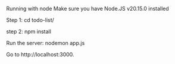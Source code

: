 Running with node Make sure you have Node.JS v20.15.0 installed

Step 1: cd todo-list/

step 2: npm install

Run the server: nodemon app.js 

Go to http://localhost:3000.
